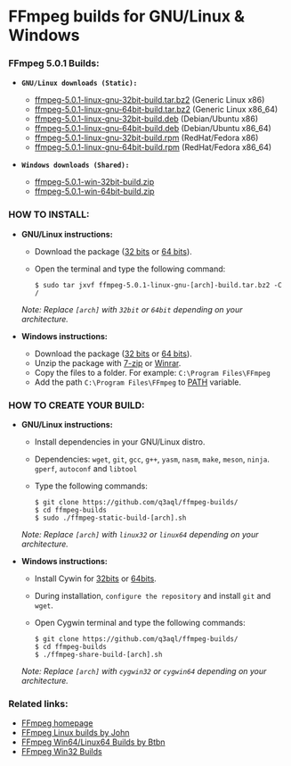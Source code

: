 FFmpeg builds for GNU/Linux & Windows
=====================================

### FFmpeg 5.0.1 Builds:

  * **`GNU/Linux downloads (Static):`**
  
    * [ffmpeg-5.0.1-linux-gnu-32bit-build.tar.bz2](https://github.com/q3aql/ffmpeg-builds/releases/download/v5.0.1/ffmpeg-5.0.1-linux-gnu-32bit-build.tar.bz2) (Generic Linux x86)
    * [ffmpeg-5.0.1-linux-gnu-64bit-build.tar.bz2](https://github.com/q3aql/ffmpeg-builds/releases/download/v5.0.1/ffmpeg-5.0.1-linux-gnu-64bit-build.tar.bz2) (Generic Linux x86_64)
    * [ffmpeg-5.0.1-linux-gnu-32bit-build.deb](https://github.com/q3aql/ffmpeg-builds/releases/download/v5.0.1/ffmpeg-5.0.1-linux-gnu-32bit-build.deb) (Debian/Ubuntu x86)
    * [ffmpeg-5.0.1-linux-gnu-64bit-build.deb](https://github.com/q3aql/ffmpeg-builds/releases/download/v5.0.1/ffmpeg-5.0.1-linux-gnu-64bit-build.deb) (Debian/Ubuntu x86_64)
    * [ffmpeg-5.0.1-linux-gnu-32bit-build.rpm](https://github.com/q3aql/ffmpeg-builds/releases/download/v5.0.1/ffmpeg-5.0.1-linux-gnu-32bit-build.rpm) (RedHat/Fedora x86)
    * [ffmpeg-5.0.1-linux-gnu-64bit-build.rpm](https://github.com/q3aql/ffmpeg-builds/releases/download/v5.0.1/ffmpeg-5.0.1-linux-gnu-64bit-build.rpm) (RedHat/Fedora x86_64)
       
  * **`Windows downloads (Shared):`**
  
    * [ffmpeg-5.0.1-win-32bit-build.zip](https://github.com/q3aql/ffmpeg-builds/releases/download/v5.0.1/ffmpeg-5.0.1-win-32bit-build.zip)
    * [ffmpeg-5.0.1-win-64bit-build.zip](https://github.com/q3aql/ffmpeg-builds/releases/download/v5.0.1/ffmpeg-5.0.1-win-64bit-build.zip)

### HOW TO INSTALL:

  * **GNU/Linux instructions:**

    * Download the package ([32 bits](https://github.com/q3aql/ffmpeg-builds/releases/download/v5.0.1/ffmpeg-5.0.1-linux-gnu-32bit-build.tar.bz2) or [64 bits](https://github.com/q3aql/ffmpeg-builds/releases/download/v5.0.1/ffmpeg-5.0.1-linux-gnu-64bit-build.tar.bz2)).
    * Open the terminal and type the following command:
    
      ```shell
      $ sudo tar jxvf ffmpeg-5.0.1-linux-gnu-[arch]-build.tar.bz2 -C /
      ```
    
    _Note: Replace `[arch]` with `32bit` or `64bit` depending on your architecture._
      
  * **Windows instructions:**
    
    * Download the package ([32 bits](https://github.com/q3aql/ffmpeg-builds/releases/download/v5.0.1/ffmpeg-5.0.1-win-32bit-build.zip) or [64 bits](https://github.com/q3aql/ffmpeg-builds/releases/download/v5.0.1/ffmpeg-5.0.1-win-64bit-build.zip)).
    * Unzip the package with [7-zip](http://www.7-zip.org/) or [Winrar](http://www.rarlab.com/).
    * Copy the files to a folder. For example: `C:\Program Files\FFmpeg`
    * Add the path `C:\Program Files\FFmpeg` to [PATH](https://www.google.es/search?q=add+folder+to+PATH+on+Windows) variable.
    
### HOW TO CREATE YOUR BUILD:

  * **GNU/Linux instructions:**
  
    * Install dependencies in your GNU/Linux distro.
    * Dependencies: `wget`, `git`, `gcc`, `g++`, `yasm`, `nasm`, `make`, `meson`, `ninja`. `gperf`, `autoconf` and `libtool`
    * Type the following commands:

      ```shell
      $ git clone https://github.com/q3aql/ffmpeg-builds/
      $ cd ffmpeg-builds
      $ sudo ./ffmpeg-static-build-[arch].sh
      ```
    
    _Note: Replace `[arch]` with `linux32` or `linux64` depending on your architecture._
      
  * **Windows instructions:**
  
    * Install Cywin for [32bits](https://cygwin.com/setup-x86.exe) or [64bits](https://cygwin.com/setup-x86_64.exe).
    * During installation, `configure the repository` and install `git` and `wget`.
    * Open Cygwin terminal and type the following commands:
    
      ```shell
      $ git clone https://github.com/q3aql/ffmpeg-builds/
      $ cd ffmpeg-builds
      $ ./ffmpeg-share-build-[arch].sh
      ```
    
    _Note: Replace `[arch]` with `cygwin32` or `cygwin64` depending on your architecture._

### Related links:

  * [FFmpeg homepage](https://ffmpeg.org/)
  * [FFmpeg Linux builds by John](https://johnvansickle.com/ffmpeg/)
  * [FFmpeg Win64/Linux64 Builds by Btbn](https://github.com/BtbN/FFmpeg-Builds)
  * [FFmpeg Win32 Builds](https://github.com/sudo-nautilus/FFmpeg-Builds-Win32)

